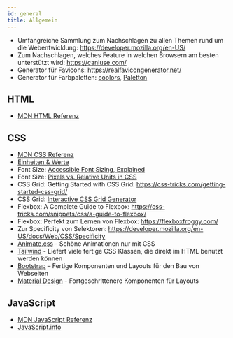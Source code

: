 ```yaml
---
id: general
title: Allgemein
---
```


- Umfangreiche Sammlung zum Nachschlagen zu allen Themen rund um die Webentwicklung: https://developer.mozilla.org/en-US/
- Zum Nachschlagen, welches Feature in welchen Browsern am besten unterstützt wird: https://caniuse.com/
- Generator für Favicons: https://realfavicongenerator.net/
- Generator für Farbpaletten: [coolors](https://coolors.co/), [Paletton](https://www.paletton.com/)

## HTML

- [MDN HTML Referenz](https://developer.mozilla.org/en-US/docs/Web/HTML/Element)

## CSS

- [MDN CSS Referenz](https://developer.mozilla.org/en-US/docs/Web/CSS/Reference)
- [Einheiten & Werte](https://developer.mozilla.org/en-US/docs/Learn/CSS/Building_blocks/Values_and_units)
- Font Size: [Accessible Font Sizing, Explained](https://css-tricks.com/accessible-font-sizing-explained/)
- Font Size: [Pixels vs. Relative Units in CSS](https://www.24a11y.com/2019/pixels-vs-relative-units-in-css-why-its-still-a-big-deal/)
- CSS Grid: Getting Started with CSS Grid: https://css-tricks.com/getting-started-css-grid/
- CSS Grid: [Interactive CSS Grid Generator](https://grid.layoutit.com/)
- Flexbox: A Complete Guide to Flexbox: https://css-tricks.com/snippets/css/a-guide-to-flexbox/
- Flexbox: Perfekt zum Lernen von Flexbox: https://flexboxfroggy.com/
- Zur Specificity von Selektoren: https://developer.mozilla.org/en-US/docs/Web/CSS/Specificity
- [Animate.css](https://animate.style/) - Schöne Animationen nur mit CSS
- [Tailwind](https://tailwindcss.com/) - Liefert viele fertige CSS Klassen, die direkt im HTML benutzt werden können
- [Bootstrap](https://getbootstrap.com/) – Fertige Komponenten und Layouts für den Bau von Webseiten
- [Material Design](https://material.io/develop/web) - Fortgeschrittenere Komponenten für Layouts

 ## JavaScript

- [MDN JavaScript Referenz](https://developer.mozilla.org/en-US/docs/Web/JavaScript)
- [JavaScript.info](https://javascript.info/)
